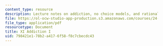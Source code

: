 ```yaml
---
content_type: resource
description: Lecture notes on addiction, no choice models, and rational choice models.
file: https://ol-ocw-studio-app-production.s3.amazonaws.com/courses/24-120-moral-psychology-spring-2009/798421e178b2a4176f58f8c7cbecdc43_MIT24_120s09_lec11.pdf
file_type: application/pdf
resourcetype: Document
title: XI Addiction I
uid: 798421e1-78b2-a417-6f58-f8c7cbecdc43
---
```

